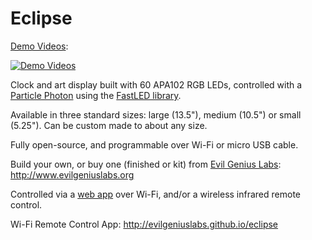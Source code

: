 # Eclipse

[Demo Videos](https://youtu.be/OM4Ad-Sr1Ro?list=PLUYGVM-2vDxLnqGd-mG_AMGEECwHlfd5e):

[![Demo Videos](http://img.youtube.com/vi/dCE2dl4IW_E/0.jpg)](https://youtu.be/OM4Ad-Sr1Ro?list=PLUYGVM-2vDxLnqGd-mG_AMGEECwHlfd5e)

Clock and art display built with 60 APA102 RGB LEDs, controlled with a [Particle Photon](https://store.particle.io/?product=particle-photon) using the [FastLED library](https://github.com/FastLED/FastLED).

Available in three standard sizes: large (13.5"), medium (10.5") or small (5.25").  Can be custom made to about any size.

Fully open-source, and programmable over Wi-Fi or micro USB cable.

Build your own, or buy one (finished or kit) from [Evil Genius Labs](http://www.evilgeniuslabs.org): http://www.evilgeniuslabs.org

Controlled via a [web app](http://evilgeniuslabs.github.io/eclipse) over Wi-Fi, and/or a wireless infrared remote control.

Wi-Fi Remote Control App: http://evilgeniuslabs.github.io/eclipse

